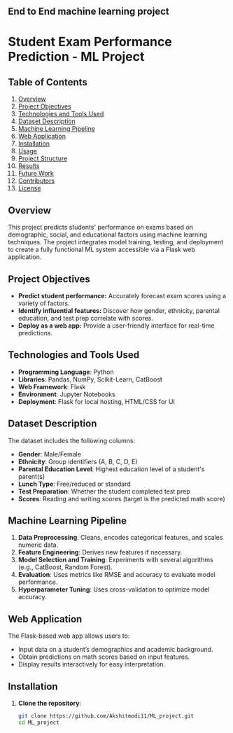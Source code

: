 ## End to End machine learning project
# Student Exam Performance Prediction - ML Project

## Table of Contents
1. [Overview](#overview)
2. [Project Objectives](#project-objectives)
3. [Technologies and Tools Used](#technologies-and-tools-used)
4. [Dataset Description](#dataset-description)
5. [Machine Learning Pipeline](#machine-learning-pipeline)
6. [Web Application](#web-application)
7. [Installation](#installation)
8. [Usage](#usage)
9. [Project Structure](#project-structure)
10. [Results](#results)
11. [Future Work](#future-work)
12. [Contributors](#contributors)
13. [License](#license)

## Overview
This project predicts students' performance on exams based on demographic, social, and educational factors using machine learning techniques. The project integrates model training, testing, and deployment to create a fully functional ML system accessible via a Flask web application.

## Project Objectives
- **Predict student performance:** Accurately forecast exam scores using a variety of factors.
- **Identify influential features:** Discover how gender, ethnicity, parental education, and test prep correlate with scores.
- **Deploy as a web app:** Provide a user-friendly interface for real-time predictions.

## Technologies and Tools Used
- **Programming Language**: Python
- **Libraries**: Pandas, NumPy, Scikit-Learn, CatBoost
- **Web Framework**: Flask
- **Environment**: Jupyter Notebooks
- **Deployment**: Flask for local hosting, HTML/CSS for UI

## Dataset Description
The dataset includes the following columns:
- **Gender**: Male/Female
- **Ethnicity**: Group identifiers (A, B, C, D, E)
- **Parental Education Level**: Highest education level of a student's parent(s)
- **Lunch Type**: Free/reduced or standard
- **Test Preparation**: Whether the student completed test prep
- **Scores**: Reading and writing scores (target is the predicted math score)

## Machine Learning Pipeline
1. **Data Preprocessing**: Cleans, encodes categorical features, and scales numeric data.
2. **Feature Engineering**: Derives new features if necessary.
3. **Model Selection and Training**: Experiments with several algorithms (e.g., CatBoost, Random Forest).
4. **Evaluation**: Uses metrics like RMSE and accuracy to evaluate model performance.
5. **Hyperparameter Tuning**: Uses cross-validation to optimize model accuracy.

## Web Application
The Flask-based web app allows users to:
- Input data on a student’s demographics and academic background.
- Obtain predictions on math scores based on input features.
- Display results interactively for easy interpretation.

## Installation
1. **Clone the repository**:
   ```bash
   git clone https://github.com/Akshitmodi11/ML_project.git
   cd ML_project
